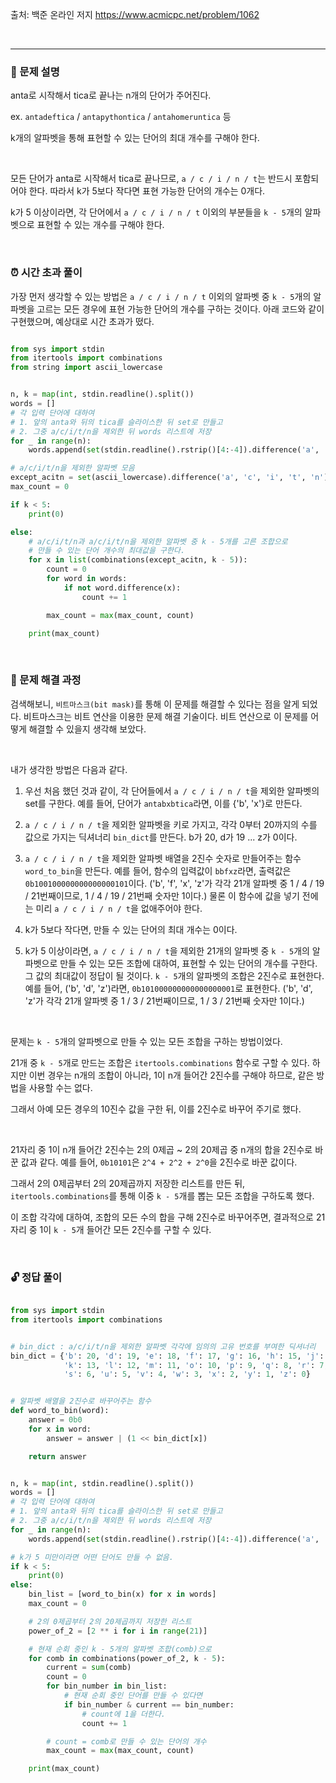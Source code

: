 출처: 백준 온라인 저지
https://www.acmicpc.net/problem/1062

<br>

___

### 📃 문제 설명

anta로 시작해서 tica로 끝나는 n개의 단어가 주어진다. 

ex. `antadeftica` / `antapythontica` / `antahomeruntica` 등

k개의 알파벳을 통해 표현할 수 있는 단어의 최대 개수를 구해야 한다.

<br>

모든 단어가 anta로 시작해서 tica로 끝나므로, `a / c / i / n / t`는 반드시 포함되어야 한다. 따라서 k가 5보다 작다면 표현 가능한 단어의 개수는 0개다. 

k가 5 이상이라면, 각 단어에서 `a / c / i / n / t` 이외의 부분들을 `k - 5`개의 알파벳으로 표현할 수 있는 개수를 구해야 한다.

<br>


### ⏰ 시간 초과 풀이

가장 먼저 생각할 수 있는 방법은 `a / c / i / n / t` 이외의 알파벳 중 `k - 5`개의 알파벳을 고르는 모든 경우에 표현 가능한 단어의 개수를 구하는 것이다. 아래 코드와 같이 구현했으며, 예상대로 시간 초과가 떴다. 

```python

from sys import stdin
from itertools import combinations
from string import ascii_lowercase


n, k = map(int, stdin.readline().split())
words = []
# 각 입력 단어에 대하여
# 1. 앞의 anta와 뒤의 tica를 슬라이스한 뒤 set로 만들고
# 2. 그중 a/c/i/t/n을 제외한 뒤 words 리스트에 저장
for _ in range(n):
    words.append(set(stdin.readline().rstrip()[4:-4]).difference('a', 'c', 'i', 't', 'n'))

# a/c/i/t/n을 제외한 알파벳 모음
except_acitn = set(ascii_lowercase).difference('a', 'c', 'i', 't', 'n')
max_count = 0

if k < 5:
    print(0)

else:
    # a/c/i/t/n과 a/c/i/t/n을 제외한 알파벳 중 k - 5개를 고른 조합으로
    # 만들 수 있는 단어 개수의 최대값을 구한다.
    for x in list(combinations(except_acitn, k - 5)):
        count = 0
        for word in words:
            if not word.difference(x):
                count += 1

        max_count = max(max_count, count)

    print(max_count)
```


<br>

### 🔑 문제 해결 과정

검색해보니, `비트마스크(bit mask)`를 통해 이 문제를 해결할 수 있다는 점을 알게 되었다. 비트마스크는 비트 연산을 이용한 문제 해결 기술이다. 비트 연산으로 이 문제를 어떻게 해결할 수 있을지 생각해 보았다.

<br>

내가 생각한 방법은 다음과 같다.

1. 우선 처음 했던 것과 같이, 각 단어들에서 `a / c / i / n / t`을 제외한 알파벳의 set를 구한다. 예를 들어, 단어가 `antabxbtica`라면, 이를 {'b', 'x'}로 만든다.

2. `a / c / i / n / t`을 제외한 알파벳을 키로 가지고, 각각 0부터 20까지의 수를 값으로 가지는 딕셔너리 `bin_dict`를 만든다. b가 20, d가 19 ... z가 0이다.

3. `a / c / i / n / t`을 제외한 알파벳 배열을 2진수 숫자로 만들어주는 함수 `word_to_bin`을 만든다. 예를 들어, 함수의 입력값이 `bbfxz`라면, 출력값은 `0b100100000000000000101`이다. ('b', 'f', 'x', 'z'가 각각 21개 알파벳 중 1 / 4 / 19 / 21번째이므로, 1 / 4 / 19 / 21번째 숫자만 1이다.) 물론 이 함수에 값을 넣기 전에는 미리 `a / c / i / n / t`을 없애주어야 한다.

4. k가 5보다 작다면, 만들 수 있는 단어의 최대 개수는 0이다.

5. k가 5 이상이라면, `a / c / i / n / t`을 제외한 21개의 알파벳 중 `k - 5`개의 알파벳으로 만들 수 있는 모든 조합에 대하여, 표현할 수 있는 단어의 개수를 구한다. 그 값의 최대값이 정답이 될 것이다. `k - 5`개의 알파벳의 조합은 2진수로 표현한다. 예를 들어, ('b', 'd', 'z')라면, `0b101000000000000000001`로 표현한다. ('b', 'd', 'z'가 각각 21개 알파벳 중 1 / 3 / 21번째이므로, 1 / 3 / 21번째 숫자만 1이다.)

<br>

문제는 `k - 5`개의 알파벳으로 만들 수 있는 모든 조합을 구하는 방법이었다. 

21개 중 `k - 5`개로 만드는 조합은 `itertools.combinations` 함수로 구할 수 있다. 하지만 이번 경우는 n개의 조합이 아니라, 1이 n개 들어간 2진수를 구해야 하므로, 같은 방법을 사용할 수는 없다.

그래서 아예 모든 경우의 10진수 값을 구한 뒤, 이를 2진수로 바꾸어 주기로 했다.

<br>

21자리 중 1이 n개 들어간 2진수는 2의 0제곱 ~ 2의 20제곱 중 n개의 합을 2진수로 바꾼 값과 같다. 예를 들어, `0b10101`은 `2^4 + 2^2 + 2^0`을 2진수로 바꾼 값이다. 

그래서 2의 0제곱부터 2의 20제곱까지 저장한 리스트를 만든 뒤, `itertools.combinations`를 통해 이중 `k - 5`개를 뽑는 모든 조합을 구하도록 했다. 

이 조합 각각에 대하여, 조합의 모든 수의 합을 구해 2진수로 바꾸어주면, 결과적으로 21자리 중 1이 `k - 5`개 들어간 모든 2진수를 구할 수 있다.

<br>

### 🔓 정답 풀이

```python

from sys import stdin
from itertools import combinations


# bin_dict : a/c/i/t/n을 제외한 알파벳 각각에 임의의 고유 번호를 부여한 딕셔너리
bin_dict = {'b': 20, 'd': 19, 'e': 18, 'f': 17, 'g': 16, 'h': 15, 'j': 14,
            'k': 13, 'l': 12, 'm': 11, 'o': 10, 'p': 9, 'q': 8, 'r': 7,
            's': 6, 'u': 5, 'v': 4, 'w': 3, 'x': 2, 'y': 1, 'z': 0}


# 알파벳 배열을 2진수로 바꾸어주는 함수
def word_to_bin(word):
    answer = 0b0
    for x in word:
        answer = answer | (1 << bin_dict[x])

    return answer


n, k = map(int, stdin.readline().split())
words = []
# 각 입력 단어에 대하여
# 1. 앞의 anta와 뒤의 tica를 슬라이스한 뒤 set로 만들고
# 2. 그중 a/c/i/t/n을 제외한 뒤 words 리스트에 저장
for _ in range(n):
    words.append(set(stdin.readline().rstrip()[4:-4]).difference('a', 'c', 'i', 't', 'n'))

# k가 5 미만이라면 어떤 단어도 만들 수 없음.
if k < 5:
    print(0)
else:
    bin_list = [word_to_bin(x) for x in words]
    max_count = 0

    # 2의 0제곱부터 2의 20제곱까지 저장한 리스트
    power_of_2 = [2 ** i for i in range(21)]

    # 현재 순회 중인 k - 5개의 알파벳 조합(comb)으로
    for comb in combinations(power_of_2, k - 5):
        current = sum(comb)
        count = 0
        for bin_number in bin_list:
            # 현재 순회 중인 단어를 만들 수 있다면
            if bin_number & current == bin_number:
                # count에 1을 더한다.
                count += 1

        # count = comb로 만들 수 있는 단어의 개수
        max_count = max(max_count, count)

    print(max_count)

```
